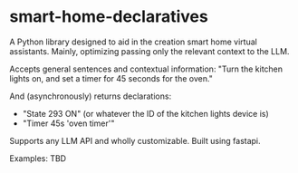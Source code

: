 # smart-home-declaratives

A Python library designed to aid in the creation smart home virtual assistants. Mainly, optimizing passing only the relevant context to the LLM.

Accepts general sentences and contextual information:
"Turn the kitchen lights on, and set a timer for 45 seconds for the oven."

And (asynchronously) returns declarations:
- "State 293 ON" (or whatever the ID of the kitchen lights device is)
- "Timer 45s 'oven timer'"

Supports any LLM API and wholly customizable. Built using fastapi.


Examples:
TBD


